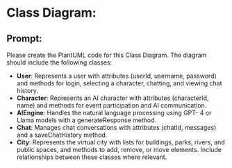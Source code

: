 # Class Diagram:

## Prompt:

Please create the PlantUML code for this Class Diagram. The diagram should include the following classes:

- **User**: Represents a user with attributes (userId, username, password) and methods for login, selecting a
character, chatting, and viewing chat history.
- **Character**: Represents an AI character with attributes (characterId, name) and methods for event participation
and AI communication.
- **AIEngine**: Handles the natural language processing using GPT- 4 or Llama models with a generateResponse
method.
- **Chat**: Manages chat conversations with attributes (chatId, messages) and a saveChatHistory method.
- **City**: Represents the virtual city with lists for buildings, parks, rivers, and public spaces, and methods to add,
remove, or move elements.
Include relationships between these classes where relevant.
